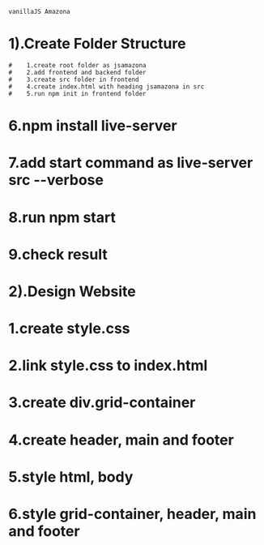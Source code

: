     vanillaJS Amazona

# 1).Create Folder Structure
    #    1.create root folder as jsamazona
    #    2.add frontend and backend folder
    #    3.create src folder in frontend
    #    4.create index.html with heading jsamazona in src
    #    5.run npm init in frontend folder
#    6.npm install live-server
#    7.add start command as live-server src --verbose
#    8.run npm start
#    9.check result

# 2).Design Website
#    1.create style.css
#    2.link style.css to index.html
#    3.create div.grid-container
#    4.create header, main and footer
#    5.style html, body
#    6.style grid-container, header, main and footer
